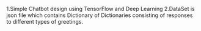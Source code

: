 1.Simple Chatbot design using TensorFlow and Deep Learning
2.DataSet is json file which contains Dictionary of Dictionaries consisting of responses to different types of greetings.

